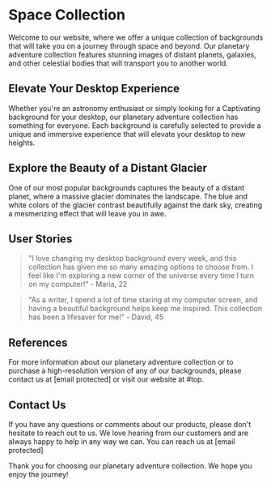 <!--font:Orbitron-->

# Space Collection

<!--font:Barlow Condensed-->

Welcome to our website, where we offer a unique collection of backgrounds that will take you on a journey through space and beyond. Our planetary adventure collection features stunning images of distant planets, galaxies, and other celestial bodies that will transport you to another world.

## Elevate Your Desktop Experience

Whether you're an astronomy enthusiast or simply looking for a Cap<wbr>ti<wbr>va<wbr>ting background for your desktop, our planetary adventure collection has something for everyone. Each background is carefully selected to provide a unique and immersive experience that will elevate your desktop to new heights.

## Explore the Beauty of a Distant Glacier

One of our most popular backgrounds captures the beauty of a distant planet, where a massive glacier dominates the landscape. The blue and white colors of the glacier contrast beautifully against the dark sky, creating a mesmerizing effect that will leave you in awe.

## User Stories

> "I love changing my desktop background every week, and this collection has given me so many amazing options to choose from. I feel like I'm exploring a new corner of the universe every time I turn on my computer!" - Maria, 22

> "As a writer, I spend a lot of time staring at my computer screen, and having a beautiful background helps keep me inspired. This collection has been a lifesaver for me!" - David, 45

## References

For more information about our planetary adventure collection or to purchase a high-resolution version of any of our backgrounds, please contact us at [email protected] or visit our website at #top.

## Contact Us

If you have any questions or comments about our products, please don't hesitate to reach out to us. We love hearing from our customers and are always happy to help in any way we can. You can reach us at [email protected]

Thank you for choosing our planetary adventure collection. We hope you enjoy the journey!

<!--

Write me content for website with wallpaper which alt text is:

"A photograph of a glacier on a distant planet, with the blue and white colors contrasting against the dark sky."

The name/title of the page should not be 1:1 copy of the alt text but rather a real content of the website which is using this wallpaper.

- Use markdown format
- Start with heading
- Heading should be short and concise
- The content should look like a real website
- The website should not be about the wallpaper, wallpaper is just a related background
- Heading should be contain work "wallpaper" or "background"
- Include real sections like references, contact, user stories, etc. use things relevant to the page purpose.
- Feel free to use structure like headings, bullets, numbering, blockquotes, paragraphs, horizontal lines, etc.
- You can use formatting like bold or _italic_
- You can include UTF-8 emojis
- Links should be only #hash anchors (and you can refer to the document itself)
- Do not include images


---


# Explore the Wonders of Space with Our Planetary Adventure Wallpaper

Welcome to our website, where we offer a unique collection of wallpapers that will take you on a journey through space and beyond. Our planetary adventure wallpaper features stunning images of distant planets, galaxies, and other celestial bodies that will transport you to another world.

## Discover the Beauty of a Distant Glacier

Our glacier wallpaper captures the beauty of a distant planet, where a massive glacier dominates the landscape. The blue and white colors of the glacier contrast beautifully against the dark sky, creating a mesmerizing effect that will leave you in awe.

## Elevate Your Desktop Experience

Whether you're an astronomy enthusiast or simply looking for a Cap<wbr>ti<wbr>va<wbr>ting background for your desktop, our planetary adventure wallpaper collection has something for everyone. Each wallpaper is carefully selected to provide a unique and immersive experience that will elevate your desktop to new heights.

## User Stories

> "I've always been fascinated by space and the wonders it holds. With this wallpaper, I feel like I'm exploring a new planet every time I turn on my computer." - John, 28

> "As a graphic designer, I'm always looking for new and inspiring backgrounds for my projects. This wallpaper collection has been a game-changer for me!" - Sarah, 35

## References

For more information about our wallpaper collection or to purchase a high-resolution version of any of our wallpapers, please contact us at [email protected] or visit our website at #top.

## Contact Us

If you have any questions or comments about our products, please don't hesitate to reach out to us. We love hearing from our customers and are always happy to help in any way we can. You can reach us at [email protected]

Thank you for choosing our planetary adventure wallpaper collection. We hope you enjoy the journey!


---


Heading should not include word "wallpaper". The website should not be about the wallpaper itself, wallpaper is just a related background, rewrite whole content.


---


# Discover the Wonders of Space with Our Planetary Adventure Collection

Welcome to our website, where we offer a unique collection of backgrounds that will take you on a journey through space and beyond. Our planetary adventure collection features stunning images of distant planets, galaxies, and other celestial bodies that will transport you to another world.

## Elevate Your Desktop Experience

Whether you're an astronomy enthusiast or simply looking for a Cap<wbr>ti<wbr>va<wbr>ting background for your desktop, our planetary adventure collection has something for everyone. Each background is carefully selected to provide a unique and immersive experience that will elevate your desktop to new heights.

## Explore the Beauty of a Distant Glacier

One of our most popular backgrounds captures the beauty of a distant planet, where a massive glacier dominates the landscape. The blue and white colors of the glacier contrast beautifully against the dark sky, creating a mesmerizing effect that will leave you in awe.

## User Stories

> "I love changing my desktop background every week, and this collection has given me so many amazing options to choose from. I feel like I'm exploring a new corner of the universe every time I turn on my computer!" - Maria, 22

> "As a writer, I spend a lot of time staring at my computer screen, and having a beautiful background helps keep me inspired. This collection has been a lifesaver for me!" - David, 45

## References

For more information about our planetary adventure collection or to purchase a high-resolution version of any of our backgrounds, please contact us at [email protected] or visit our website at #top.

## Contact Us

If you have any questions or comments about our products, please don't hesitate to reach out to us. We love hearing from our customers and are always happy to help in any way we can. You can reach us at [email protected]

Thank you for choosing our planetary adventure collection. We hope you enjoy the journey!

-->
